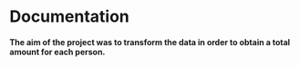 # Documentation
#### The aim of the project was to transform the data in order to obtain a total amount for each person.
